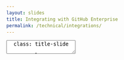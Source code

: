 ```yaml
---
layout: slides
title: Integrating with GitHub Enterprise
permalink: /technical/integrations/
---
```


<textarea id="source">
  class: title-slide

  <span class="mega-octicon octicon-mark-github"></span>
  <h1>Integrations: Webhooks and APIs</h1>

  <footer>
    <div class="octicon-spacer"><span class="octicon octicon-logo-github"></span><span class="tagline">how people build software</span></div>
  </footer>
  ---
  class: title-top

  # Integrations: Webhooks and APIs

  <div class="container">
    <div class="row">
      <div class="col-md-12">
        <div class="card">
          <div class="card-block">
            <div class="card-text"><strong>Section Goal:</strong></div>
            <div class="card-text">Enabling a CI/CD workflow with GitHub Enterprise.</div>
          </div>
        </div>
      </div>
    </div>
    <div class="row">
      <div class="col-md-12">
        <div class="card">
          <div class="card-block">
            <div class="card-img-top text-left"><span class="mega-octicon octicon-checklist"></span><strong>&nbsp;Topics and Agenda:</strong></div>
            <ul class="card-text">
              <li>Webhooks</li>
              <li>APIs</li>
              <li>Integrations Directory</li>
            </ul>
          </div>
        </div>
      </div>
    </div>
  </div>

  <footer>
    <div class="octicon-spacer"><span class="octicon octicon-logo-github"></span><span class="tagline">how people build software</span></div>
  </footer>
  ---
  class: title-top

  # Webhooks

  <div class="container">
    <div class="row">
      <div class="col-md-12">
        <div class="card">
          <div class="card-block">
            <div class="card-text"><a href="https://help.github.com/articles/about-webhooks/" target="_blank">Webhooks</a> provide a way for notifications to be delivered to an external web server whenever certain actions occur on a repository or organization.</div>
          </div>
        </div>
      </div>
    </div>
    <div class="row">
      <div class="col-md-6">
        <div class="card">
          <div class="card-block">
            <div class="card-text">Webhooks can be triggered whenever a variety of actions are performed on a repository or an organization. For example, you can configure a webhook to execute whenever:</div>
            <ul class="card-text">
              <li>A repository is pushed to</li>
              <li>A pull request is opened</li>
              <li>A GitHub Pages site is built</li>
              <li>A new member is added to a team</li>
            </ul>
          </div>
        </div>
      </div>
      <div class="col-md-6">
        <div class="card">
          <div class="card-block">
            <div class="card-text">Using the GitHub API, you can make these webhooks update an external issue tracker, trigger CI builds, update a backup mirror, or even deploy to your production server.</div></br>
            <div class="card-text">For help on building a webhook, including a full list of actions you can associate with, visit our <a href="https://developer.github.com/webhooks/" target="_blank">Developer guide</a>.</div>
          </div>
        </div>
      </div>
    </div>
  </div>

  <footer>
    <div class="octicon-spacer"><span class="octicon octicon-logo-github"></span><span class="tagline">how people build software</span></div>
  </footer>
  ---
  class: title-top

  # API

  <div class="container">
    <div class="row">
      <div class="col-md-12">
        <div class="card">
          <div class="card-block">
            <div class="card-text">GitHub Enterprise supports the same powerful API available on GitHub.com as well as its own set of API endpoints. You can find a list of these endpoints <a href="https://developer.github.com/v3/enterprise/" target="_blank">here.</a></div>
          </div>
        </div>
      </div>
    </div>
    <div class="row">
      <div class="col-md-12">
        <div class="card">
          <div class="card-block">
            <div class="card-text">All API endpoints—except Management Console API endpoints—are prefixed with the following URL: <code>http(s)://hostname/api/v3/</code></div></br>
            <div class="card-text"><a href="https://developer.github.com/v3/enterprise/management_console/" target="_blank">Management Console</a> API endpoints are only prefixed with a hostname: <code>http(s)://hostname/</code></div>
          </div>
        </div>
      </div>
    </div>
    <div class="row">
      <div class="col-md-12">
        <div class="card">
          <div class="card-block">
            <div class="card-text">Enterprise API endpoints accept the same authentication methods as the GitHub.com API. Specifically, you can authenticate yourself with <a href="https://developer.github.com/v3/oauth/" target="_blank">OAuth tokens</a> (which can be created using the Authorizations API) or <a href="https://developer.github.com/v3/#basic-authentication" target="_blank">basic authentication</a>.</div>
          </div>
        </div>
      </div>
    </div>
  </div>

  <footer>
    <div class="octicon-spacer"><span class="octicon octicon-logo-github"></span><span class="tagline">how people build software</span></div>
  </footer>
  ---
  class: title-top

  # Integrations Directory

  <div class="container">
    <div class="row">
      <div class="col-md-12">
        <a href="https://github.com/integrations" target="_blank"><img src="/images/Integrations_Directory.png" class="img-responsive"></a>
      </div>
    </div></br>
    <div class="row">
      <div class="col-md-4">
        <div class="card">
          <div class="card-block">
            <div class="card-text"><span class="octicon octicon-code"></span> Integrations / <a href="https://github.com/integrations/feature/code" target="_blank">Code</a></div>
            <div class="card-text">GitHub works with the tools you use to write code and deliver software, including editors, IDEs, and continuous integration services.</div>
          </div>
        </div>
      </div>
      <div class="col-md-4">
        <div class="card">
          <div class="card-block">
            <div class="card-text"><span class="octicon octicon-git-pull-request"></span> Integrations / <a href="https://github.com/integrations/feature/collaborate" target="_blank">Collaborate</a></div>
            <div class="card-text">Use GitHub with the apps and services that help you chat, track your progress, and work better with your team.</div></br>
          </div>
        </div>
      </div>
      <div class="col-md-4">
        <div class="card">
          <div class="card-block">
            <div class="card-text"><span class="octicon octicon-rocket"></span> Integrations / <a href="https://github.com/integrations/feature/ship" target="_blank">Ship</a></div>
            <div class="card-text">Deploy software directly from your repositories using continuous deployment services.</div></br>
          </div>
        </div>
      </div>
    </div>
  </div>

  <footer>
    <div class="octicon-spacer"><span class="octicon octicon-logo-github"></span><span class="tagline">how people build software</span></div>
  </footer>
</textarea>
